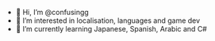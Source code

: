 - 👋 Hi, I’m @confusingg
- 👀 I’m interested in localisation, languages and game dev
- 🌱 I’m currently learning Japanese, Spanish, Arabic and C#

<!---
confusingg/confusingg is a ✨ special ✨ repository because its `README.md` (this file) appears on your GitHub profile.
You can click the Preview link to take a look at your changes.
--->
